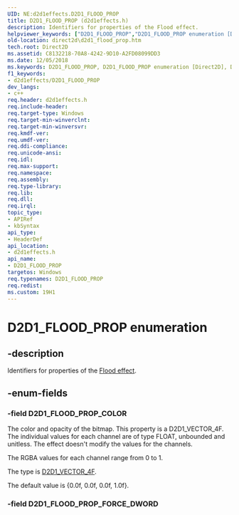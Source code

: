 ```yaml
---
UID: NE:d2d1effects.D2D1_FLOOD_PROP
title: D2D1_FLOOD_PROP (d2d1effects.h)
description: Identifiers for properties of the Flood effect.helpviewer_keywords: ["D2D1_FLOOD_PROP","D2D1_FLOOD_PROP enumeration [Direct2D]","D2D1_FLOOD_PROP_COLOR","d2d1effects/D2D1_FLOOD_PROP","d2d1effects/D2D1_FLOOD_PROP_COLOR","direct2d.d2d1_flood_prop"]
old-location: direct2d\d2d1_flood_prop.htm
tech.root: Direct2D
ms.assetid: C8132218-70A8-4242-9D10-A2FD08099DD3
ms.date: 12/05/2018
ms.keywords: D2D1_FLOOD_PROP, D2D1_FLOOD_PROP enumeration [Direct2D], D2D1_FLOOD_PROP_COLOR, d2d1effects/D2D1_FLOOD_PROP, d2d1effects/D2D1_FLOOD_PROP_COLOR, direct2d.d2d1_flood_prop
f1_keywords:
- d2d1effects/D2D1_FLOOD_PROP
dev_langs:
- c++
req.header: d2d1effects.h
req.include-header: 
req.target-type: Windows
req.target-min-winverclnt: 
req.target-min-winversvr: 
req.kmdf-ver: 
req.umdf-ver: 
req.ddi-compliance: 
req.unicode-ansi: 
req.idl: 
req.max-support: 
req.namespace: 
req.assembly: 
req.type-library: 
req.lib: 
req.dll: 
req.irql: 
topic_type:
- APIRef
- kbSyntax
api_type:
- HeaderDef
api_location:
- d2d1effects.h
api_name:
- D2D1_FLOOD_PROP
targetos: Windows
req.typenames: D2D1_FLOOD_PROP
req.redist: 
ms.custom: 19H1
---
```


# D2D1_FLOOD_PROP enumeration


## -description


Identifiers for properties of the <a href="https://docs.microsoft.com/windows/desktop/Direct2D/flood">Flood effect</a>.
        


## -enum-fields




### -field D2D1_FLOOD_PROP_COLOR

The color and opacity of the bitmap. This property is a D2D1_VECTOR_4F. The individual values for each channel are of type FLOAT, unbounded and unitless.
            The effect doesn't modify the values for the channels.
            

The RGBA values for each channel range from 0 to 1.

The type is <a href="https://docs.microsoft.com/windows/desktop/api/dcommon/ns-dcommon-d2d_vector_4f">D2D1_VECTOR_4F</a>.

The default value is {0.0f, 0.0f, 0.0f, 1.0f}.


### -field D2D1_FLOOD_PROP_FORCE_DWORD



